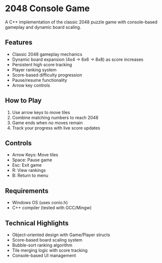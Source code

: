 # 2048 Console Game

A C++ implementation of the classic 2048 puzzle game with console-based gameplay and dynamic board scaling.

## Features
- Classic 2048 gameplay mechanics
- Dynamic board expansion (4x4 → 6x6 → 8x8) as score increases
- Persistent high score tracking
- Player ranking system
- Score-based difficulty progression
- Pause/resume functionality
- Arrow key controls

## How to Play
1. Use arrow keys to move tiles
2. Combine matching numbers to reach 2048
3. Game ends when no moves remain
4. Track your progress with live score updates

## Controls
- Arrow Keys: Move tiles
- Space: Pause game
- Esc: Exit game
- R: View rankings
- B: Return to menu

## Requirements
- Windows OS (uses conio.h)
- C++ compiler (tested with GCC/Mingw)

## Technical Highlights
- Object-oriented design with Game/Player structs
- Score-based board scaling system
- Bubble-sort ranking algorithm
- Tile merging logic with score tracking
- Console-based UI management
